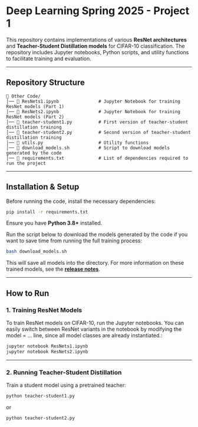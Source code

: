 # Deep Learning Spring 2025 - Project 1

This repository contains implementations of various **ResNet architectures** and **Teacher-Student Distillation models** for CIFAR-10 classification. The repository includes Jupyter notebooks, Python scripts, and utility functions to facilitate training and evaluation.

---

## Repository Structure

```
📂 Other Code/
│── 📜 ResNets1.ipynb               # Jupyter Notebook for training ResNet models (Part 1)
│── 📜 ResNets2.ipynb               # Jupyter Notebook for training ResNet models (Part 2)
│── 📜 teacher-student1.py          # First version of teacher-student distillation training
│── 📜 teacher-student2.py          # Second version of teacher-student distillation training
│── 📜 utils.py                     # Utility functions
│── 📜 download_models.sh           # Script to download models generated by the code
│── 📜 requirements.txt             # List of dependencies required to run the project              
```

---

## Installation & Setup

Before running the code, install the necessary dependencies:

```bash
pip install -r requirements.txt
```

Ensure you have **Python 3.8+** installed.

Run the script below to download the models generated by the code if you want to save time from running the full training process:

```bash
bash download_models.sh
```
This will save all models into the directory. For more information on these trained models, see the **[release notes](https://github.com/SJ00425/DL-Project-1-DJT/releases/tag/v1.0)**.

---

## How to Run

### **1. Training ResNet Models**
To train ResNet models on CIFAR-10, run the Jupyter notebooks. You can easily switch between ResNet variants in the notebook by modifying the model = ... line, since all model classes are already instantiated.:

```bash
jupyter notebook ResNets1.ipynb
jupyter notebook ResNets2.ipynb
```

---

### **2. Running Teacher-Student Distillation**
Train a student model using a pretrained teacher:

```bash
python teacher-student1.py
```
or  
```bash
python teacher-student2.py
```



